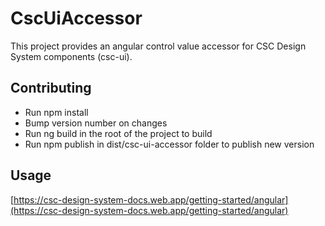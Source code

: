 # CscUiAccessor

This project provides an angular control value accessor for CSC Design System components (csc-ui).

## Contributing

- Run npm install
- Bump version number on changes
- Run ng build in the root of the project to build
- Run npm publish in dist/csc-ui-accessor folder to publish new version

## Usage

[https://csc-design-system-docs.web.app/getting-started/angular](https://csc-design-system-docs.web.app/getting-started/angular)

